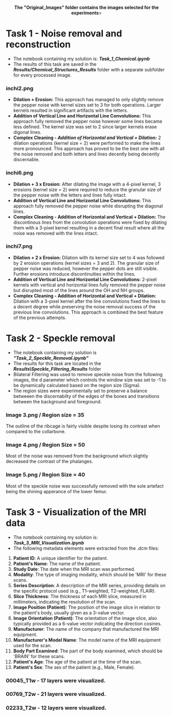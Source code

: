 <p align="center">
<b> The "Original_Images" folder contains the images selected for the experiments</b>>
</p>

# Task 1 - Noise removal and reconstruction
* The notebook containing my solution is: ***Task_1_Chemical.ipynb***
* The results of this task are saved in the ___Results/Chemical_Structures_Results___ folder with a separate subfolder for every processed image.
### inchi2.png
* __Dilation + Erosion:__ This approach has managed to only slightly remove the pepper noise with kernel sizes set to 3 for both operations. Larger kernels resulted in significant artifacts with the letters.
* __Addition of Vertical Line and Horizontal Line Convolutions:__ This approach fully removed the pepper noise however some lines became less defined. The kernel size was set to 2 since larger kernels erase digonal lines.
* __Complex Cleaning - *Addition of Horizontal and Vertical + Dilation:*__ 2 dilation operations (kernel size = 2) were performed to make the lines more pronounced. This approach has proved to be the best one with all the noise removed and  both letters and lines decently being decently discernable.
### inchi6.png
* __Dilation + 3 x Erosion__: After dilating the image with a 4-pixel kernel, 3 erosions (kernel size = 2) were required to reduce the granular size of the pepper noise with the letters and lines fully intact.
* __Addition of Vertical Line and Horizontal Line Convolutions:__ This approach fully removed the pepper noise while disrupting the diagonal lines.
* __Complex Cleaning - Addition of Horizontal and Vertical + Dilation:__ The discontinous lines from the convolution operations were fixed by dilating them with a 3-pixel kernel resulting in a decent final result where all the noise was removed with the lines intact.
### inchi7.png
* __Dilation + 2 x Erosion:__ Dilation with its kernel size set to 4 was followed by 2 erosion operations (kernel sizes = 3 and 2). The granular size of pepper noise was reduced, however the pepper dots are still visible. Further erosions introduce discontinuities within the lines.
* __Addition of Vertical Line and Horizontal Line Convolutions:__ 2-pixel kernels with vertical and horizontal lines fully removed the pepper noise but disrupted most of the lines around the OH and NH groups.
* __Complex Cleaning - Addition of Horizontal and Vertical + Dilation:__ Dilation with a 3-pixel kernel after the line convolutions fixed the lines to a decent degree while preserving the noise removal success of the previous line convolutions. This approach is combined the best feature of the previous attempts.
# Task 2 - Speckle removal
* The notebook containing my solution is ***"Task_2_Speckle_Removal.ipynb"***
* The results for this task are located in the ***Results\Speckle_Filtering_Results*** folder
* Bilateral Filtering was used to remove speckle noise from the following images, the d parameter which controls the window size was set to -1 to be dynamically calculated based on the region size (Sigma).
* The region sizes were experimentally set to preserve a balance betweeen the discernabilty of the edges of the bones and transitions between the background and foreground.
### Image 3.png / Region size = 35
The outline of the ribcage is fairly visible despite losing its contrast when compared to the collarbone.
### Image 4.png / Region Size = 50
Most of the noise was removed from the background which slightly decreased the contrast of the phalanges.
### Image 5.png / Region Size = 40
Most of the speckle noise was successfully removed with the sole artefact being the shining apperance of the lower femur.

# Task 3 - Visualization of the MRI data
* The notebook containing my solution is: ***Task_3_MRI_Visualization.ipynb***
* The following metadata elements were extracted from the *.dcm* files:
1. **Patient ID**: A unique identifier for the patient.
2. **Patient's Name**: The name of the patient.
3. **Study Date**: The date when the MRI scan was performed.
4. **Modality**: The type of imaging modality, which should be 'MRI' for these scans.
5. **Series Description**: A description of the MRI series, providing details on the specific protocol used (e.g., T1-weighted, T2-weighted, FLAIR).
6. **Slice Thickness**: The thickness of each MRI slice, measured in millimeters, indicating the resolution of the scan.
7. **Image Position (Patient)**: The position of the image slice in relation to the patient's body, usually given as a 3-value vector.
8. **Image Orientation (Patient)**: The orientation of the image slice, also typically provided as a 6-value vector indicating the direction cosines.
9. **Manufacturer**: The name of the company that manufactured the MRI equipment.
10. **Manufacturer's Model Name**: The model name of the MRI equipment used for the scan.
11. **Body Part Examined**: The part of the body examined, which should be 'BRAIN' for these scans.
12. **Patient's Age**: The age of the patient at the time of the scan.
13. **Patient's Sex**: The sex of the patient (e.g., Male, Female).


### 00045_T1w - 17 layers were visualized.
### 00769_T2w - 21 layers were visualized.
### 02233_T2w - 12 layers were visualized.
